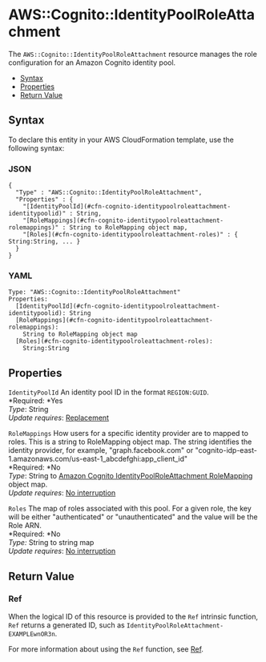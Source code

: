 # AWS::Cognito::IdentityPoolRoleAttachment<a name="aws-resource-cognito-identitypoolroleattachment"></a>

The `AWS::Cognito::IdentityPoolRoleAttachment` resource manages the role configuration for an Amazon Cognito identity pool\.


+ [Syntax](#aws-resource-cognito-identitypoolroleattachment-syntax)
+ [Properties](#w3ab2c21c10d247b9)
+ [Return Value](#w3ab2c21c10d247c11)

## Syntax<a name="aws-resource-cognito-identitypoolroleattachment-syntax"></a>

To declare this entity in your AWS CloudFormation template, use the following syntax:

### JSON<a name="aws-resource-cognito-identitypoolroleattachment-syntax.json"></a>

```
{
  "Type" : "AWS::Cognito::IdentityPoolRoleAttachment",
  "Properties" : {
    "[IdentityPoolId](#cfn-cognito-identitypoolroleattachment-identitypoolid)" : String,
    "[RoleMappings](#cfn-cognito-identitypoolroleattachment-rolemappings)" : String to RoleMapping object map,
    "[Roles](#cfn-cognito-identitypoolroleattachment-roles)" : { String:String, ... }
  }
}
```

### YAML<a name="aws-resource-cognito-identitypoolroleattachment-syntax.yaml"></a>

```
Type: "AWS::Cognito::IdentityPoolRoleAttachment"
Properties:
  [IdentityPoolId](#cfn-cognito-identitypoolroleattachment-identitypoolid): String
  [RoleMappings](#cfn-cognito-identitypoolroleattachment-rolemappings): 
    String to RoleMapping object map
  [Roles](#cfn-cognito-identitypoolroleattachment-roles): 
    String:String
```

## Properties<a name="w3ab2c21c10d247b9"></a>

`IdentityPoolId`  <a name="cfn-cognito-identitypoolroleattachment-identitypoolid"></a>
An identity pool ID in the format `REGION:GUID`\.  
*Required: *Yes  
*Type*: String  
*Update requires*: [Replacement](using-cfn-updating-stacks-update-behaviors.md#update-replacement)

`RoleMappings`  <a name="cfn-cognito-identitypoolroleattachment-rolemappings"></a>
How users for a specific identity provider are to mapped to roles\. This is a string to RoleMapping object map\. The string identifies the identity provider, for example, "graph\.facebook\.com" or "cognito\-idp\-east\-1\.amazonaws\.com/us\-east\-1\_abcdefghi:app\_client\_id"  
*Required: *No  
*Type*: String to [Amazon Cognito IdentityPoolRoleAttachment RoleMapping](aws-properties-cognito-identitypoolroleattachment-rolemapping.md) object map\.  
*Update requires*: [No interruption](using-cfn-updating-stacks-update-behaviors.md#update-no-interrupt)

`Roles`  <a name="cfn-cognito-identitypoolroleattachment-roles"></a>
The map of roles associated with this pool\. For a given role, the key will be either "authenticated" or "unauthenticated" and the value will be the Role ARN\.  
*Required: *No  
*Type:* String to string map  
*Update requires*: [No interruption](using-cfn-updating-stacks-update-behaviors.md#update-no-interrupt)

## Return Value<a name="w3ab2c21c10d247c11"></a>

### Ref<a name="w3ab2c21c10d247c11b2"></a>

When the logical ID of this resource is provided to the `Ref` intrinsic function, `Ref` returns a generated ID, such as `IdentityPoolRoleAttachment-EXAMPLEwnOR3n`\.

For more information about using the `Ref` function, see [Ref](intrinsic-function-reference-ref.md)\.